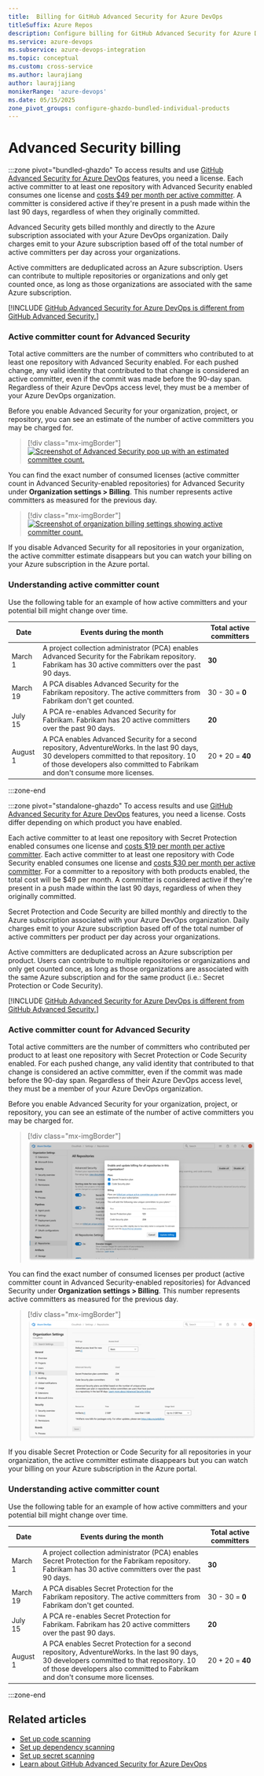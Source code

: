 ```yaml
---
title:  Billing for GitHub Advanced Security for Azure DevOps 
titleSuffix: Azure Repos
description: Configure billing for GitHub Advanced Security for Azure DevOps
ms.service: azure-devops
ms.subservice: azure-devops-integration
ms.topic: conceptual
ms.custom: cross-service
ms.author: laurajiang
author: laurajjiang
monikerRange: 'azure-devops'
ms.date: 05/15/2025
zone_pivot_groups: configure-ghazdo-bundled-individual-products
---
```


#  Advanced Security billing

:::zone pivot="bundled-ghazdo"
To access results and use [GitHub Advanced Security for Azure DevOps](configure-github-advanced-security-features.md) features, you need a license. Each active committer to at least one repository with Advanced Security enabled consumes one license and [costs $49 per month per active committer](https://azure.microsoft.com/products/devops/github-advanced-security#pricing). A committer is considered active if they're present in a push made within the last 90 days, regardless of when they originally committed. 

Advanced Security gets billed monthly and directly to the Azure subscription associated with your Azure DevOps organization. Daily charges emit to your Azure subscription based off of the total number of active committers per day across your organizations.

Active committers are deduplicated across an Azure subscription. Users can contribute to multiple repositories or organizations and only get counted once, as long as those organizations are associated with the same Azure subscription. 

[!INCLUDE [GitHub Advanced Security for Azure DevOps is different from GitHub Advanced Security.](includes/github-advanced-security.md)]

### Active committer count for Advanced Security 

Total active committers are the number of committers who contributed to at least one repository with Advanced Security enabled. For each pushed change, any valid identity that contributed to that change is considered an active committer, even if the commit was made before the 90-day span. Regardless of their Azure DevOps access level, they must be a member of your Azure DevOps organization.

Before you enable Advanced Security for your organization, project, or repository, you can see an estimate of the number of active committers you may be charged for. 

> [!div class="mx-imgBorder"]  
> [![Screenshot of Advanced Security pop up with an estimated committee count.](media/enable-github-advanced-security-project-committers.png)](media/enable-github-advanced-security-project-committers.png#lightbox)

You can find the exact number of consumed licenses (active committer count in Advanced Security-enabled repositories) for Advanced Security under **Organization settings > Billing**. This number represents active committers as measured for the previous day.

> [!div class="mx-imgBorder"]  
> [![Screenshot of organization billing settings showing active committer count.](./media/billing-active-committer-count.png)](./media/billing-active-committer-count.png#lightbox)

If you disable Advanced Security for all repositories in your organization, the active committer estimate disappears but you can watch your billing on your Azure subscription in the Azure portal.

### Understanding active committer count 
Use the following table for an example of how active committers and your potential bill might change over time.

| Date | Events during the month | Total active committers |
| ---------- | ----------- | ------ |
| March 1 | A project collection administrator (PCA) enables Advanced Security for the Fabrikam repository. Fabrikam has 30 active committers over the past 90 days. | **30** |
| March 19 | A PCA disables Advanced Security for the Fabrikam repository. The active committers from Fabrikam don't get counted.| 30 - 30 = **0** |
| July 15 | A PCA re-enables Advanced Security for Fabrikam. Fabrikam has 20 active committers over the past 90 days. | **20** |
| August 1 | A PCA enables Advanced Security for a second repository, AdventureWorks. In the last 90 days, 30 developers committed to that repository. 10 of those developers also committed to Fabrikam and don't consume more licenses. | 20 + 20 = **40** |
:::zone-end 

:::zone pivot="standalone-ghazdo"
To access results and use [GitHub Advanced Security for Azure DevOps](configure-github-advanced-security-features.md) features, you need a license. Costs differ depending on which product you have enabled. 

Each active committer to at least one repository with Secret Protection enabled consumes one license and [costs $19 per month per active committer](https://azure.microsoft.com/products/devops/github-advanced-security#pricing). Each active committer to at least one repository with Code Security enabled consumes one license and [costs $30 per month per active committer](https://azure.microsoft.com/products/devops/github-advanced-security#pricing). For a committer to a repository with both products enabled, the total cost will be $49 per month. A committer is considered active if they're present in a push made within the last 90 days, regardless of when they originally committed. 

Secret Protection and Code Security are billed monthly and directly to the Azure subscription associated with your Azure DevOps organization. Daily charges emit to your Azure subscription based off of the total number of active committers per product per day across your organizations.

Active committers are deduplicated across an Azure subscription per product. Users can contribute to multiple repositories or organizations and only get counted once, as long as those organizations are associated with the same Azure subscription and for the same product (i.e.: Secret Protection or Code Security). 

[!INCLUDE [GitHub Advanced Security for Azure DevOps is different from GitHub Advanced Security.](includes/github-advanced-security.md)]

### Active committer count for Advanced Security 

Total active committers are the number of committers who contributed per product to at least one repository with Secret Protection or Code Security enabled. For each pushed change, any valid identity that contributed to that change is considered an active committer, even if the commit was made before the 90-day span. Regardless of their Azure DevOps access level, they must be a member of your Azure DevOps organization.

Before you enable Advanced Security for your organization, project, or repository, you can see an estimate of the number of active committers you may be charged for. 

> [!div class="mx-imgBorder"]  
> [![Screenshot of Advanced Security pop up with an estimated committee count.](media/advsec-organization-settings-billing-confirmation.png)](media/advsec-organization-settings-billing-confirmation.png#lightbox)

You can find the exact number of consumed licenses per product (active committer count in Advanced Security-enabled repositories) for Advanced Security under **Organization settings > Billing**. This number represents active committers as measured for the previous day.

> [!div class="mx-imgBorder"]  
> [![Screenshot of organization billing settings showing active committer count.](./media/advsec-organization-settings-billing.png)](./media/advsec-organization-settings-billing.png#lightbox)

If you disable Secret Protection or Code Security for all repositories in your organization, the active committer estimate disappears but you can watch your billing on your Azure subscription in the Azure portal.

### Understanding active committer count 
Use the following table for an example of how active committers and your potential bill might change over time.

| Date | Events during the month | Total active committers |
| ---------- | ----------- | ------ |
| March 1 | A project collection administrator (PCA) enables Secret Protection for the Fabrikam repository. Fabrikam has 30 active committers over the past 90 days. | **30** |
| March 19 | A PCA disables Secret Protection for the Fabrikam repository. The active committers from Fabrikam don't get counted.| 30 - 30 = **0** |
| July 15 | A PCA re-enables Secret Protection for Fabrikam. Fabrikam has 20 active committers over the past 90 days. | **20** |
| August 1 | A PCA enables Secret Protection for a second repository, AdventureWorks. In the last 90 days, 30 developers committed to that repository. 10 of those developers also committed to Fabrikam and don't consume more licenses. | 20 + 20 = **40** |
:::zone-end

## Related articles

- [Set up code scanning](github-advanced-security-code-scanning.md)
- [Set up dependency scanning](github-advanced-security-dependency-scanning.md)
- [Set up secret scanning](github-advanced-security-secret-scanning.md)
- [Learn about GitHub Advanced Security for Azure DevOps](github-advanced-security-security-overview.md)
